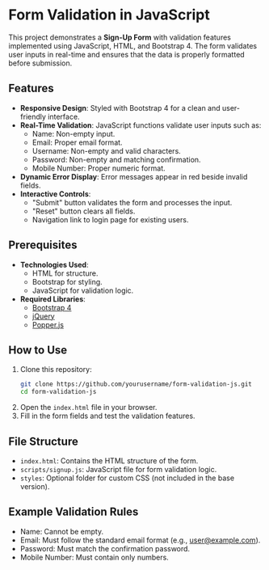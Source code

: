 # Form Validation in JavaScript

This project demonstrates a **Sign-Up Form** with validation features implemented using JavaScript, HTML, and Bootstrap 4. The form validates user inputs in real-time and ensures that the data is properly formatted before submission.

## Features

- **Responsive Design**: Styled with Bootstrap 4 for a clean and user-friendly interface.
- **Real-Time Validation**: JavaScript functions validate user inputs such as:
  - Name: Non-empty input.
  - Email: Proper email format.
  - Username: Non-empty and valid characters.
  - Password: Non-empty and matching confirmation.
  - Mobile Number: Proper numeric format.
- **Dynamic Error Display**: Error messages appear in red beside invalid fields.
- **Interactive Controls**:
  - "Submit" button validates the form and processes the input.
  - "Reset" button clears all fields.
  - Navigation link to login page for existing users.

## Prerequisites

- **Technologies Used**:
  - HTML for structure.
  - Bootstrap for styling.
  - JavaScript for validation logic.
- **Required Libraries**:
  - [Bootstrap 4](https://getbootstrap.com/docs/4.0/)
  - [jQuery](https://jquery.com/)
  - [Popper.js](https://popper.js.org/)

## How to Use

1. Clone this repository:
   ```bash
   git clone https://github.com/yourusername/form-validation-js.git
   cd form-validation-js
   ```
2. Open the `index.html` file in your browser.
3. Fill in the form fields and test the validation features.

## File Structure

- `index.html`: Contains the HTML structure of the form.
- `scripts/signup.js`: JavaScript file for form validation logic.
- `styles`: Optional folder for custom CSS (not included in the base version).

## Example Validation Rules

- Name: Cannot be empty.
- Email: Must follow the standard email format (e.g., user@example.com).
- Password: Must match the confirmation password.
- Mobile Number: Must contain only numbers.




